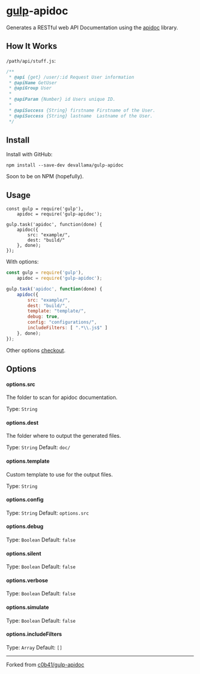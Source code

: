 # [gulp](https://github.com/gulpjs/gulp)-apidoc

Generates a RESTful web API Documentation using the [apidoc](https://github.com/apidoc/apidoc) library.

## How It Works

`/path/api/stuff.js`:

```js
/**
 * @api {get} /user/:id Request User information
 * @apiName GetUser
 * @apiGroup User
 *
 * @apiParam {Number} id Users unique ID.
 *
 * @apiSuccess {String} firstname Firstname of the User.
 * @apiSuccess {String} lastname  Lastname of the User.
 */
```

## Install

Install with GitHub:

```cli
npm install --save-dev devallama/gulp-apidoc
```

Soon to be on NPM (hopefully).

## Usage

```shell
const gulp = require('gulp'),
    apidoc = require('gulp-apidoc');

gulp.task('apidoc', function(done) {
    apidoc({
        src: "example/",
        dest: "build/"
    }, done);
});
```

With options:

```js
const gulp = require('gulp'),
    apidoc = require('gulp-apidoc');

gulp.task('apidoc', function(done) {
    apidoc({
        src: "example/",
        dest: "build/",
        template: "template/",
        debug: true,
        config: "configurations/",
        includeFilters: [ ".*\\.js$" ]
    }, done);
});
```

Other options [checkout](https://github.com/apidoc/apidoc/blob/master/lib/index.js#L14-L21).

## Options

#### options.src

The folder to scan for apidoc documentation.

Type: `String`

#### options.dest

The folder where to output the generated files.

Type: `String`
Default: `doc/`

#### options.template

Custom template to use for the output files.

Type: `String`

#### options.config

Type: `String`
Default: `options.src`

#### options.debug

Type: `Boolean`
Default: `false`

#### options.silent

Type: `Boolean`
Default: `false`

#### options.verbose

Type: `Boolean`
Default: `false`

#### options.simulate

Type: `Boolean`
Default: `false`

#### options.includeFilters

Type: `Array`
Default: `[]`

---
Forked from [c0b41/gulp-apidoc](https://github.com/c0b41/gulp-apidoc)